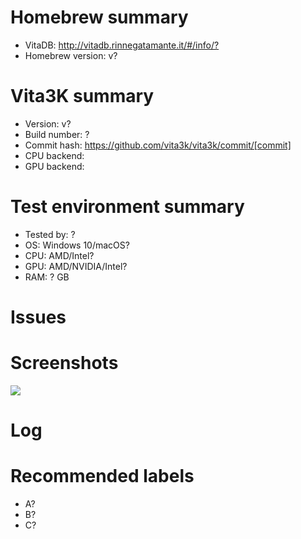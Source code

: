 <!-- Please use homebrew name for issue Title -->
<!-- Amend ? below with the correct information -->

# Homebrew summary
- VitaDB: <http://vitadb.rinnegatamante.it/#/info/?>
- Homebrew version: v?

# Vita3K summary
- Version: v?
- Build number: ?
- Commit hash: https://github.com/vita3k/vita3k/commit/[commit] <!-- Replace "[commit]" with commit hash -->
- CPU backend: <!-- As of today Vita3K uses two CPU backend engines to run games: Unicorn and Dynarmic.
               When testing games Dynarmic should be prefered as it normally gives better results than Unicorn.
               You can change the CPU backend on the emu settings -->
- GPU backend: <!-- Vita3K has the option to choose bewteen Vulkan and OpenGL, there is no superior option and one can have better results than other -->

# Test environment summary
- Tested by: ?
- OS: Windows 10/macOS?
- CPU: AMD/Intel?
- GPU: AMD/NVIDIA/Intel?
- RAM: ? GB

# Issues
<!-- Summary of problems -->

# Screenshots
![](https://?)

# Log

# Recommended labels
<!-- See https://github.com/Vita3K/homebrew-compatibility/labels -->
- A?
- B?
- C?
